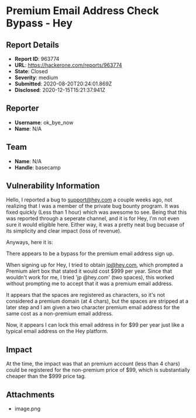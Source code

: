 # Premium Email Address Check Bypass - Hey

## Report Details
- **Report ID**: 963774
- **URL**: https://hackerone.com/reports/963774
- **State**: Closed
- **Severity**: medium
- **Submitted**: 2020-08-20T20:24:01.869Z
- **Disclosed**: 2020-12-15T15:21:37.941Z

## Reporter
- **Username**: ok_bye_now
- **Name**: N/A

## Team
- **Name**: N/A
- **Handle**: basecamp

## Vulnerability Information
Hello, I reported a bug to support@hey.com a couple weeks ago, not realizing that I was a member of the private bug bounty program. It was fixed quickly (Less than 1 hour) which was awesome to see. Being that this was reported through a seperate channel, and it is for Hey, I'm not even sure it would eligible here. Either way, it was a pretty neat bug becuase of its simplicity and clear impact (loss of revenue). 

Anyways, here it is:

There appears to be a bypass for the premium email address sign up. 

When signing up for Hey, I tried to obtain jp@hey.com, which prompted a Premium alert box that stated it would cost $999 per year. Since that wouldn't work for me, I tried 'jp  @hey.com' (two spaces), this worked without prompting me to accept that it was a premium email address. 

It appears that the spaces are registered as characters, so it's not considered a premium domain (at 4 chars), but the spaces are stripped at a later step and I am given a two character premium email address for the same cost as a non-premium email address.

Now, it appears I can lock this email address in for $99 per year just like a typical email address on the Hey platform.

## Impact

At the time, the impact was that an premium account (less than 4 chars) could be registered for the non-premium price of $99, which is substantially cheaper than the $999 price tag.

## Attachments
- image.png
